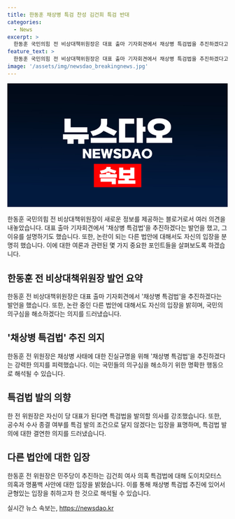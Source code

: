 ```yaml
---
title: 한동훈 채상병 특검 찬성 김건희 특검 반대
categories:
  - News
excerpt: >
  한동훈 국민의힘 전 비상대책위원장은 대표 출마 기자회견에서 채상병 특검법을 추진하겠다고 밝혔습니다. 한 전 위원장은 국민들의 의구심을 풀어드리고 진실규명을 추진할 것이라 강조했지만, 민주당의 김건희 여사 의혹 특검법에는 반대 입장을 밝혔습니다.
feature_text: >
  한동훈 국민의힘 전 비상대책위원장은 대표 출마 기자회견에서 채상병 특검법을 추진하겠다고 밝혔습니다. 한 전 위원장은 국민들의 의구심을 풀어드리고 진실규명을 추진할 것이라 강조했지만, 민주당의 김건희 여사 의혹 특검법에는 반대 입장을 밝혔습니다.
image: '/assets/img/newsdao_breakingnews.jpg'
---
```


<p><img src="/assets/img/newsdao_breakingnews.jpg" alt="pcversion 속보" /></p>

<p>한동훈 국민의힘 전 비상대책위원장이 새로운 정보를 제공하는 블로거로서 여러 의견을 내놓았습니다. 대표 출마 기자회견에서 '채상병 특검법'을 추진하겠다는 발언을 했고, 그 이유를 설명하기도 했습니다. 또한, 논란이 되는 다른 법안에 대해서도 자신의 입장을 분명히 했습니다. 이에 대한 여론과 관련된 몇 가지 중요한 포인트들을 살펴보도록 하겠습니다. </p>

<h2 data-ke-size="size26">한동훈 전 비상대책위원장 발언 요약</h2>

<p data-ke-size="size16">한동훈 전 비상대책위원장은 대표 출마 기자회견에서 '채상병 특검법'을 추진하겠다는 발언을 했습니다. 또한, 논란 중인 다른 법안에 대해서도 자신의 입장을 밝히며, 국민의 의구심을 해소하겠다는 의지를 드러냈습니다.</p>

<h2 data-ke-size="size26">'채상병 특검법' 추진 의지</h2>

<p data-ke-size="size16">한동훈 전 위원장은 채상병 사태에 대한 진실규명을 위해 '채상병 특검법'을 추진하겠다는 강력한 의지를 피력했습니다. 이는 국민들의 의구심을 해소하기 위한 명확한 행동으로 해석될 수 있습니다.</p>

<h2 data-ke-size="size26">특검법 발의 의향</h2>

<p data-ke-size="size16">한 전 위원장은 자신이 당 대표가 된다면 특검법을 발의할 의사를 강조했습니다. 또한, 공수처 수사 종결 여부를 특검 발의 조건으로 달지 않겠다는 입장을 표명하며, 특검법 발의에 대한 결연한 의지를 드러냈습니다.</p>

<h2 data-ke-size="size26">다른 법안에 대한 입장</h2>

<p data-ke-size="size16">한동훈 전 위원장은 민주당이 추진하는 김건희 여사 의혹 특검법에 대해 도이치모터스 의혹과 명품백 사안에 대한 입장을 밝혔습니다. 이를 통해 채상병 특검법 추진에 있어서 균형있는 입장을 취하고자 한 것으로 해석될 수 있습니다.</p>
실시간 뉴스 속보는, <a href="https://newsdao.kr" rel="dofollow">https://newsdao.kr</a>


